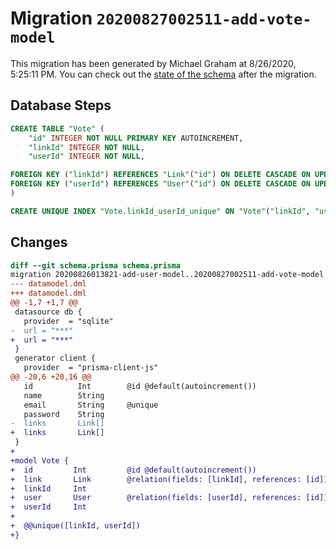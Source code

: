 # Migration `20200827002511-add-vote-model`

This migration has been generated by Michael Graham at 8/26/2020, 5:25:11 PM.
You can check out the [state of the schema](./schema.prisma) after the migration.

## Database Steps

```sql
CREATE TABLE "Vote" (
    "id" INTEGER NOT NULL PRIMARY KEY AUTOINCREMENT,
    "linkId" INTEGER NOT NULL,
    "userId" INTEGER NOT NULL,

FOREIGN KEY ("linkId") REFERENCES "Link"("id") ON DELETE CASCADE ON UPDATE CASCADE,
FOREIGN KEY ("userId") REFERENCES "User"("id") ON DELETE CASCADE ON UPDATE CASCADE
)

CREATE UNIQUE INDEX "Vote.linkId_userId_unique" ON "Vote"("linkId", "userId")
```

## Changes

```diff
diff --git schema.prisma schema.prisma
migration 20200826013821-add-user-model..20200827002511-add-vote-model
--- datamodel.dml
+++ datamodel.dml
@@ -1,7 +1,7 @@
 datasource db {
   provider  = "sqlite"
-  url = "***"
+  url = "***"
 }
 generator client {
   provider  = "prisma-client-js"
@@ -20,6 +20,16 @@
   id          Int        @id @default(autoincrement())
   name        String
   email       String     @unique
   password    String
-  links       Link[] 
+  links       Link[]
 }
+
+model Vote {
+  id         Int         @id @default(autoincrement())
+  link       Link        @relation(fields: [linkId], references: [id])
+  linkId     Int
+  user       User        @relation(fields: [userId], references: [id])
+  userId     Int
+
+  @@unique([linkId, userId]) 
+}
```


